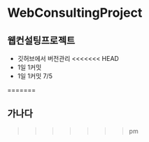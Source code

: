 # WebConsultingProject
## 웹컨설팅프로젝트
- 깃허브에서 버전관리
<<<<<<< HEAD
- 1일 1커밋
- 1일 1커밋 7/5

=======
## 가나다
>>>>>>> pm
